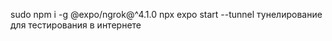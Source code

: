 sudo npm i -g @expo/ngrok@^4.1.0
npx expo start --tunnel
тунелирование для тестирования в интернете
